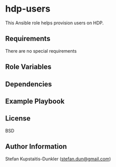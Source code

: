 hdp-users
=========

This Ansible role helps provision users on HDP.

Requirements
------------

There are no special requirements


Role Variables
--------------


Dependencies
------------


Example Playbook
----------------


License
-------

BSD

Author Information
------------------

Stefan Kupstaitis-Dunkler (stefan.dun@gmail.com)
